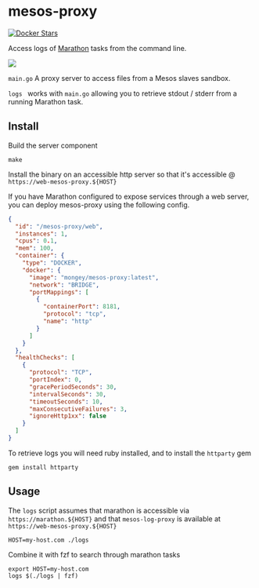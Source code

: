 # mesos-proxy
[![Docker Stars](https://img.shields.io/docker/pulls/mongey/mesos-proxy.svg)](https://hub.docker.com/r/mongey/mesos-proxy/)

Access logs of [Marathon](https://mesosphere.github.io/marathon/) tasks from the command line.

![](https://mongey.net/images/mesos-proxy.gif)

`main.go` A proxy server to access files from a Mesos slaves sandbox.

`logs ` works with `main.go` allowing you to retrieve stdout / stderr from a
running Marathon task.

## Install

Build the server component

```
make
```

Install the binary on an accessible http server so that it's accessible @
`https://web-mesos-proxy.${HOST}`


If you have Marathon configured to expose services through a web server, you can
deploy mesos-proxy using the following config.

```json
{
  "id": "/mesos-proxy/web",
  "instances": 1,
  "cpus": 0.1,
  "mem": 100,
  "container": {
    "type": "DOCKER",
    "docker": {
      "image": "mongey/mesos-proxy:latest",
      "network": "BRIDGE",
      "portMappings": [
        {
          "containerPort": 8181,
          "protocol": "tcp",
          "name": "http"
        }
      ]
    }
  },
  "healthChecks": [
    {
      "protocol": "TCP",
      "portIndex": 0,
      "gracePeriodSeconds": 30,
      "intervalSeconds": 30,
      "timeoutSeconds": 10,
      "maxConsecutiveFailures": 3,
      "ignoreHttp1xx": false
    }
  ]
}
```

To retrieve logs you will need ruby installed, and to install the `httparty` gem
```
gem install httparty
```

## Usage

The `logs` script assumes that marathon is accessible via
`https://marathon.${HOST}` and that `mesos-log-proxy` is available at
`https://web-mesos-proxy.${HOST}`

```
HOST=my-host.com ./logs
```

Combine it with fzf to search through marathon tasks

```
export HOST=my-host.com
logs $(./logs | fzf)
```
